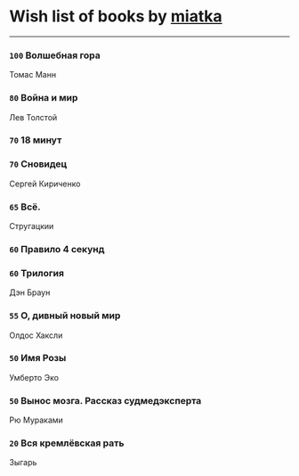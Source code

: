 # Wish list of books by [miatka](http://vk.com/id35140437)
---

### `100` Волшебная гора
Томас Манн

### `80` Война и мир
Лев Толстой

### `70` 18 минут

### `70` Сновидец
Сергей Кириченко

### `65` Всё.
Стругацкии

### `60` Правило 4 секунд

### `60` Трилогия
Дэн Браун

### `55` О, дивный новый мир
Олдос Хаксли

### `50` Имя Розы
Умберто Эко

### `50` Вынос мозга. Рассказ судмедэксперта

Рю Мураками

### `20` Вся кремлёвская рать
Зыгарь

